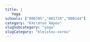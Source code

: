```yaml
---
title: |
   Yoga
schools: ["000785","001734","000144"]
category: "Κλειστού Χώρου"
slugSubcategory: "yoga"
slugCategory: "kleistou-xorou"
---
```


